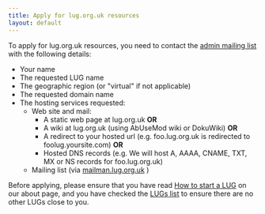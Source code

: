 ```yaml
---
title: Apply for lug.org.uk resources
layout: default
---
```

To apply for lug.org.uk resources, you need to contact the [admin mailing list](mailto:admin@lug.org.uk) with the following details:

* Your name
* The requested LUG name
* The geographic region (or "virtual" if not applicable)
* The requested domain name
* The hosting services requested:
  * Web site and mail:
    * A static web page at lug.org.uk <b>OR</b>
    * A wiki at lug.org.uk (using AbUseMod wiki or DokuWiki) <b>OR</b>
    * A redirect to your hosted url (e.g. foo.lug.org.uk is redirected to foolug.yoursite.com) <b>OR</b>
    * Hosted DNS records (e.g. We will host A, AAAA, CNAME, TXT, MX or NS records for foo.lug.org.uk)
  * Mailing list (via [mailman.lug.org.uk](https://mailman.lug.org.uk/mailman/listinfo/) )

Before applying, please ensure that you have read [How to start a LUG](/about/#start_a_lug) on our about page, and you have checked the [LUGs list](/lugs) to ensure there are no other LUGs close to you.
